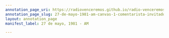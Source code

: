 ```yaml
---
annotation_page_uri: https://radiovenceremos.github.io/radio-venceremos-espanol-1/annotations/27-de-mayo-1981-am-canvas-1-comentarista-invitado.json
annotation_page_slug: 27-de-mayo-1981-am-canvas-1-comentarista-invitado
layout: annotation_page
manifest_label: 27 de mayo, 1981 - AM

---
```

